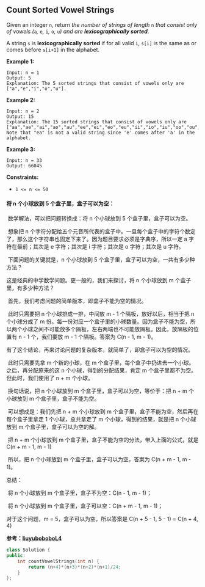 ## Count Sorted Vowel Strings

Given an integer `n`, return *the number of strings of length* `n` *that consist only of vowels (*`a`*,* `e`*,* `i`*,* `o`*,* `u`*) and are **lexicographically sorted**.*

A string `s` is **lexicographically sorted** if for all valid `i`, `s[i]` is the same as or comes before `s[i+1]` in the alphabet.

**Example 1:**

```
Input: n = 1
Output: 5
Explanation: The 5 sorted strings that consist of vowels only are ["a","e","i","o","u"].
```

**Example 2:**

```
Input: n = 2
Output: 15
Explanation: The 15 sorted strings that consist of vowels only are
["aa","ae","ai","ao","au","ee","ei","eo","eu","ii","io","iu","oo","ou","uu"].
Note that "ea" is not a valid string since 'e' comes after 'a' in the alphabet.
```

**Example 3:**

```
Input: n = 33
Output: 66045
```

**Constraints:**

- `1 <= n <= 50` 

#### 将 n 个小球放到 5 个盒子里，盒子可以为空：

​		数学解法，可以把问题转换成：将 n 个小球放到 5 个盒子里，盒子可以为空。

​		想象把 n 个字符分配给五个元音所代表的盒子中。一旦每个盒子中的字符个数定了，那么这个字符串也固定下来了。因为题目要求必须是字典序，所以一定 a 字符在最前；其次是 e 字符；其次是 i 字符；其次是 o 字符；其次是 u 字符。

​		下面问题的关键就是，n 个小球放到 5 个盒子里，盒子可以为空，一共有多少种方法？

这是经典的中学数学问题。更一般的，我们来探讨，将 n 个小球放到 m 个盒子里，有多少种方法？

​		首先，我们考虑问题的简单版本，即盒子不能为空的情况。

​		此时只需要把 n 个小球排成一排，中间放 m - 1 个隔板，放好以后，相当于把 n 个小球分成了 m 份。每一份对应一个盒子里的小球数量。因为盒子不能为空，所以两个小球之间不可能放多个隔板，左右两端也不可能放隔板。因此，放隔板的位置有 n - 1 个，我们要放 m - 1 个隔板。答案为 C(n - 1, m - 1)。

​		有了这个结论，再来讨论问题的复杂版本，就简单了，即盒子可以为空的情况。

​		此时只需要先拿 m 个新的小球，在 m 个盒子里，每个盒子中扔进去一个小球。之后，再分配原来的这 n 个小球，得到的分配结果，肯定 m 个盒子里都不为空。但此时，我们使用了 n + m 个小球。

​		换句话说，把 n 个小球放到 m 个盒子里，盒子可以为空，等价于：把 n + m 个小球放到 m 个盒子里，盒子不能为空。

​		可以想成是：我们先把 n + m 个小球放到 m 个盒子里，盒子不能为空，然后再在每个盒子里拿走 1 个小球，总共拿走了 m 个小球，得到的结果，就是把 n 个小球放到 m 个盒子里，盒子可以为空的解。

​		把 n + m 个小球放到 m 个盒子里，盒子不能为空的分法，带入上面的公式，就是 C(n + m - 1, m - 1)

​		所以，把 n 个小球放到 m 个盒子里，盒子可以为空，答案为 C(n + m - 1, m - 1)。

总结：

​		将 n 个小球放到 m 个盒子里，盒子不为空：C(n - 1, m - 1)；

​		将 n 个小球放到 m 个盒子里，盒子可以空：C(n + m - 1, m - 1)；

对于这个问题，m = 5，盒子可以为空，所以答案是 C(n + 5 - 1, 5 - 1) = C(n + 4, 4)

**参考：[liuyuboboboL4](https://leetcode-cn.com/u/liuyubobobo/)**

```c++
class Solution {
public:
    int countVowelStrings(int n) {
        return (n+4)*(n+3)*(n+2)*(n+1)/24;
    }
};
```

